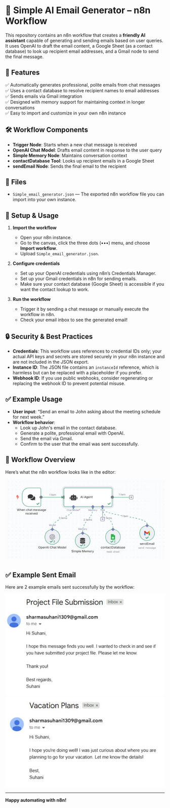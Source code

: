 # 📧 Simple AI Email Generator – n8n Workflow

This repository contains an n8n workflow that creates a **friendly AI assistant** capable of generating and sending emails based on user queries. It uses OpenAI to draft the email content, a Google Sheet (as a contact database) to look up recipient email addresses, and a Gmail node to send the final message.  

## 🚀 Features

✅ Automatically generates professional, polite emails from chat messages  
✅ Uses a contact database to resolve recipient names to email addresses  
✅ Sends emails via Gmail integration  
✅ Designed with memory support for maintaining context in longer conversations  
✅ Easy to import and customize in your own n8n instance  

## 🛠️ Workflow Components

- **Trigger Node**: Starts when a new chat message is received  
- **OpenAI Chat Model**: Drafts email content in response to the user query  
- **Simple Memory Node**: Maintains conversation context  
- **contactDatabase Tool**: Looks up recipient emails in a Google Sheet  
- **sendEmail Node**: Sends the final email to the recipient  

## 📂 Files

- `Simple_email_generator.json` — The exported n8n workflow file you can import into your own instance.

## 🔧 Setup & Usage

1. **Import the workflow**  
   - Open your n8n instance.
   - Go to the canvas, click the three dots (•••) menu, and choose **Import workflow**.
   - Upload `Simple_email_generator.json`.

2. **Configure credentials**
   - Set up your OpenAI credentials using n8n’s Credentials Manager.
   - Set up your Gmail credentials in n8n for sending emails.
   - Make sure your contact database (Google Sheet) is accessible if you want the contact lookup to work.

3. **Run the workflow**
   - Trigger it by sending a chat message or manually execute the workflow in n8n.
   - Check your email inbox to see the generated email!

## 🔒 Security & Best Practices

- **Credentials**: This workflow uses references to credential IDs only; your actual API keys and secrets are stored securely in your n8n instance and are not included in the JSON export.
- **Instance ID**: The JSON file contains an `instanceId` reference, which is harmless but can be replaced with a placeholder if you prefer.
- **Webhook ID**: If you use public webhooks, consider regenerating or replacing the webhook ID to prevent potential misuse.

## ✅ Example Usage

- **User input**: “Send an email to John asking about the meeting schedule for next week.”
- **Workflow behavior**:
  - Look up John's email in the contact database.
  - Generate a polite, professional email with OpenAI.
  - Send the email via Gmail.
  - Confirm to the user that the email was sent successfully.

## 🔎 Workflow Overview

Here’s what the n8n workflow looks like in the editor:

![Workflow Screenshot](Workflow%20screenshot.jpg)

## ✅ Example Sent Email

Here are 2 example emails sent successfully by the workflow:

![Email Confirmation](email_sent.jpg)
![Email Confirmation](email_sent1.jpg)

---

**Happy automating with n8n!**
